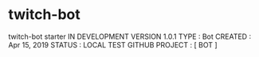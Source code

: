 # twitch-bot
twitch-bot starter
IN DEVELOPMENT
VERSION 1.0.1
TYPE : Bot
CREATED : Apr 15, 2019
STATUS : LOCAL TEST
GITHUB PROJECT : [ BOT ]




